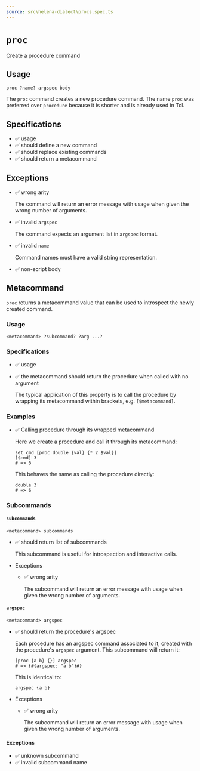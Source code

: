```yaml
---
source: src\helena-dialect\procs.spec.ts
---
```

# <a id="proc"></a>`proc`

Create a procedure command

## Usage

```lna
proc ?name? argspec body
```

The `proc` command creates a new procedure command. The name `proc` was
preferred over `procedure` because it is shorter and is already used in
Tcl.


## <a id="proc-specifications"></a>Specifications

- ✅ usage
- ✅ should define a new command
- ✅ should replace existing commands
- ✅ should return a metacommand

## <a id="proc-exceptions"></a>Exceptions

- ✅ wrong arity

  The command will return an error message with usage when given the
  wrong number of arguments.

- ✅ invalid `argspec`

  The command expects an argument list in `argspec` format.

- ✅ invalid `name`

  Command names must have a valid string representation.

- ✅ non-script body

## <a id="proc-metacommand"></a>Metacommand

`proc` returns a metacommand value that can be used to introspect
the newly created command.

### Usage

```lna
<metacommand> ?subcommand? ?arg ...?
```


### <a id="proc-metacommand-specifications"></a>Specifications

- ✅ usage
- ✅ the metacommand should return the procedure when called with no argument

  The typical application of this property is to call the procedure
  by wrapping its metacommand within brackets, e.g.
  `[$metacommand]`.


### <a id="proc-metacommand-examples"></a>Examples

- ✅ Calling procedure through its wrapped metacommand

  Here we create a procedure and call it through its metacommand:

  ```lna
  set cmd [proc double {val} {* 2 $val}]
  [$cmd] 3
  # => 6
  ```

  This behaves the same as calling the procedure directly:

  ```lna
  double 3
  # => 6
  ```


### <a id="proc-metacommand-subcommands"></a>Subcommands


#### <a id="proc-metacommand-subcommands-subcommands"></a>`subcommands`

```lna
<metacommand> subcommands
```

- ✅ should return list of subcommands

  This subcommand is useful for introspection and interactive
  calls.


- Exceptions

  - ✅ wrong arity

    The subcommand will return an error message with usage when
    given the wrong number of arguments.


#### <a id="proc-metacommand-subcommands-argspec"></a>`argspec`

```lna
<metacommand> argspec
```

- ✅ should return the procedure's argspec

  Each procedure has an argspec command associated to it,
  created with the procedure's `argspec` argument. This
  subcommand will return it:

  ```lna
  [proc {a b} {}] argspec
  # => {#{argspec: "a b"}#}
  ```

  This is identical to:

  ```lna
  argspec {a b}
  ```


- Exceptions

  - ✅ wrong arity

    The subcommand will return an error message with usage when
    given the wrong number of arguments.


#### <a id="proc-metacommand-subcommands-exceptions"></a>Exceptions

- ✅ unknown subcommand
- ✅ invalid subcommand name

